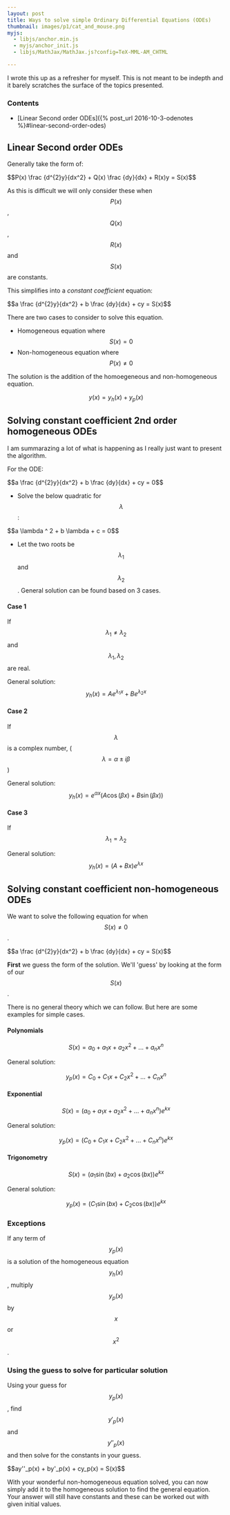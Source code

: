 ```yaml
---
layout: post
title: Ways to solve simple Ordinary Differential Equations (ODEs)
thumbnail: images/p1/cat_and_mouse.png
myjs:
  - libjs/anchor.min.js
  - myjs/anchor_init.js
  - libjs/MathJax/MathJax.js?config=TeX-MML-AM_CHTML

---
```



I wrote this up as a refresher for myself. This is not meant to be indepth and it barely scratches the surface of the topics presented.


### Contents
  - [Linear Second order ODEs]({% post_url 2016-10-3-odenotes %}#linear-second-order-odes)

## Linear Second order ODEs

Generally take the form of:

<div>
$$P(x) \frac {d^{2}y}{dx^2} + Q(x) \frac {dy}{dx} + R(x)y = S(x)$$
</div>

As this is difficult we will only consider these when <span>$$P(x)$$</span>, <span>$$Q(x)$$</span>, <span>$$R(x)$$</span>
and <span>$$S(x)$$</span> are constants.

This simplifies into a _constant coefficient_ equation:

<div>
$$a \frac {d^{2}y}{dx^2} + b \frac {dy}{dx} + cy = S(x)$$
</div>

There are two cases to consider to solve this equation.

 - Homogeneous equation where <span>$$S(x) = 0$$</span>
 - Non-homogeneous equation where <span>$$P(x) \ne 0$$</span>

The solution is the addition of the homoegeneous and non-homogeneous equation.

<span>$$y(x) = y_h(x) + y_p(x)$$</span>


## Solving constant coefficient 2nd order homogeneous ODEs

I am summarazing a lot of what is happening as I really just want to present the algorithm.

For the ODE:

<div>
$$a \frac {d^{2}y}{dx^2} + b \frac {dy}{dx} + cy = 0$$
</div>

  - Solve the below quadratic for <span>$$\lambda$$</span>:

<div>
$$a \lambda ^ 2 + b \lambda + c = 0$$
</div>

  - Let the two roots be <span>$$\lambda_1$$</span> and <span>$$\lambda_2$$</span>. General solution can be found based on 3 cases.

#### Case 1

If <span>$$\lambda_1 \ne \lambda_2$$</span> and <span>$$ \lambda_1, \lambda_2$$</span> are real.

General solution: <span>$$y_h(x) = Ae^{\lambda_1x} + Be^{\lambda_2x}$$</span>

#### Case 2

If <span>$$\lambda$$</span> is a complex number, (<span>$$\lambda = \alpha \pm i\beta$$</span>)

General solution: <span>$$y_h(x) = e^{\alpha x}(A \cos(\beta x) + B \sin(\beta x))$$</span>

#### Case 3

If <span>$$\lambda_1 = \lambda_2$$</span>

General solution: <span>$$y_h(x) = (A + Bx)e^{\lambda x}$$</span>


## Solving constant coefficient non-homogeneous ODEs

We want to solve the following equation for when <span>$$S(x) \ne 0$$</span>.

<div>
$$a \frac {d^{2}y}{dx^2} + b \frac {dy}{dx} + cy = S(x)$$
</div>

__First__ we guess the form of the solution.
We'll 'guess' by looking at the form of our <span>$$S(x)$$</span>.

There is no general theory which we can follow. But here are some examples for simple cases.

#### Polynomials

<span>$$S(x) = a_0 + a_1x + a_2x^2 + ... + a_nx^n$$</span>

General solution:

<span>$$y_p(x) = C_0 + C_1x + C_2x^2 + ... + C_nx^n$$</span>

#### Exponential

<span>$$S(x) = (a_0 + a_1x + a_2x^2 + ... + a_nx^n)e^{kx}$$</span>

General solution:

<span>$$y_p(x) = (C_0 + C_1x + C_2x^2 + ... + C_nx^n)e^{kx}$$</span>

#### Trigonometry

<span>$$S(x) = (a_1 \sin(bx) + a_2 \cos(bx))e^{kx}$$</span>

General solution:

<span>$$y_p(x) = (C_1 \sin(bx) + C_2 \cos(bx))e^{kx}$$</span>

### Exceptions

If any term of <span>$$y_p(x)$$</span> is a solution of the homogeneous equation <span>$$y_h(x)$$</span>, multiply <span>$$y_p(x)$$</span> by <span>$$x$$</span> or <span>$$x^2$$</span>.


### Using the guess to solve for particular solution

Using your guess for <span>$$y_p(x)$$</span>, find <span>$$y'_p(x)$$</span> and <span>$$y''_p(x)$$</span>
and then solve for the constants in your guess.

<div>
  $$ay''_p(x) + by'_p(x) + cy_p(x) = S(x)$$
</div>


With your wonderful non-homogeneous equation solved, you can now simply add it to the homogeneous solution to find the general equation.
Your answer will still have constants and these can be worked out with given initial values.